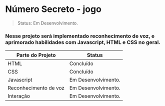# Número Secreto - jogo

>Status: Em Desenvolvimento.

### Nesse projeto será implementado reconhecimento de voz, e aprimorado habilidades com Javascript, HTML e CSS no geral. 

| Parte do Projeto | Status |
| ---------------- | ------ |
| HTML  | Concluído |
| CSS   | Concluído |
| Javascript | Em Desenvolvimento. |
| Reconhecimento de voz | Em Desenvolvimento. |
| Interação | Em Desenvolvimento. |
